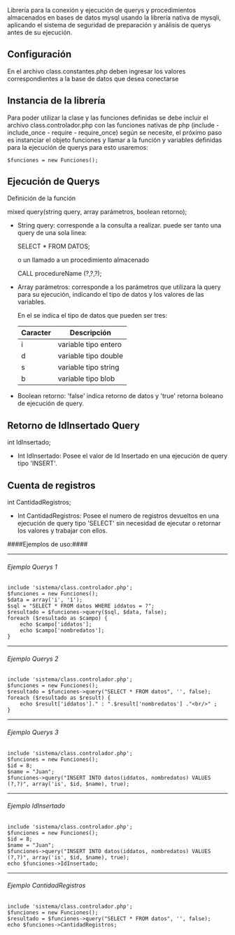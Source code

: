 Librería para la conexión y ejecución de querys y procedimientos almacenados en bases de datos mysql usando la librería nativa de mysqli, aplicando el sistema de seguridad de preparación y análisis de querys antes de su ejecución.


## Configuración ##

En el archivo class.constantes.php deben ingresar los valores correspondientes a la base de datos que desea conectarse

## Instancia de la librería ##

Para poder utilizar la clase y las funciones definidas se debe incluir el archivo class.controlador.php con las funciones nativas de php (include - include_once - require - require_once) según se necesite, el próximo paso es instanciar el objeto funciones y llamar a la función y variables definidas para la ejecución de querys para esto usaremos:

    $funciones = new Funciones();


## Ejecución de Querys ##

Definición de la función

mixed query(string query, array parámetros, boolean retorno);

* String query: corresponde a la consulta a realizar.
    puede ser tanto una query de una sola linea:
    
    SELECT * FROM DATOS;
    
    o un llamado a un procedimiento almacenado
    
    CALL procedureName (?,?,?);

* Array parámetros: corresponde a los parámetros que utilizara la query para su ejecución, indicando el tipo de datos y los valores de las variables.

    En el se indica el tipo de datos que pueden ser tres:

    | Caracter | Descripción          |
    | -------- | -------------------- |
    |     i    | variable tipo entero |
    |     d    | variable tipo double |
    |     s    | variable tipo string |
    |     b    | variable tipo blob   |

        

* Boolean retorno: 'false' indica retorno de datos y 'true' retorna boleano 
  de ejecución de query.

## Retorno de IdInsertado Query ##

int IdInsertado;

* Int IdInsertado: Posee el valor de Id Insertado en una ejecución de query tipo 'INSERT'.


## Cuenta de registros ##

int CantidadRegistros;

* Int CantidadRegistros: Posee el numero de registros devueltos en una ejecución de query tipo 'SELECT' sin necesidad de ejecutar o retornar los valores y trabajar con ellos.



####Ejemplos de uso:####

__________________________________________________________________________________________
###### Ejemplo Querys 1 ######

    include 'sistema/class.controlador.php';
    $funciones = new Funciones();
    $data = array('i', '1');
    $sql = "SELECT * FROM datos WHERE iddatos = ?";
    $resultado = $funciones->query($sql, $data, false);
    foreach ($resultado as $campo) {
        echo $campo['iddatos'];
        echo $campo['nombredatos'];
    }

__________________________________________________________________________________________

###### Ejemplo Querys 2 ######

    include 'sistema/class.controlador.php';
    $funciones = new Funciones();
    $resultado = $funciones->query("SELECT * FROM datos", '', false);
    foreach ($resultado as $result) {
        echo $result['iddatos']." : ".$result['nombredatos'] ."<br/>" ;
    }

__________________________________________________________________________________________

###### Ejemplo Querys 3 ######

    include 'sistema/class.controlador.php';
    $funciones = new Funciones();
    $id = 8;
    $name = "Juan";
    $funciones->query("INSERT INTO datos(iddatos, nombredatos) VALUES (?,?)", array('is', $id, $name), true);


__________________________________________________________________________________________
###### Ejemplo IdInsertado ######

    include 'sistema/class.controlador.php';
    $funciones = new Funciones();
    $id = 8;
    $name = "Juan";
    $funciones->query("INSERT INTO datos(iddatos, nombredatos) VALUES (?,?)", array('is', $id, $name), true);
    echo $funciones->IdInsertado;
    
__________________________________________________________________________________________
###### Ejemplo CantidadRegistros ######

    include 'sistema/class.controlador.php';
    $funciones = new Funciones();
    $resultado = $funciones->query("SELECT * FROM datos", '', false);
    echo $funciones->CantidadRegistros;
